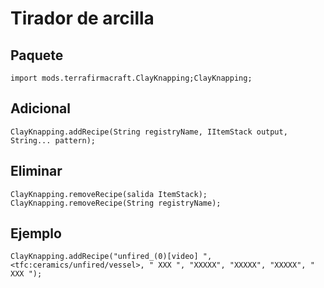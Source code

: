 # Tirador de arcilla

## Paquete
```zenscript
import mods.terrafirmacraft.ClayKnapping;ClayKnapping;
```

## Adicional

```zenscript
ClayKnapping.addRecipe(String registryName, IItemStack output, String... pattern);
```

## Eliminar

```zenscript
ClayKnapping.removeRecipe(salida ItemStack);
ClayKnapping.removeRecipe(String registryName);
```

## Ejemplo
```zenscript
ClayKnapping.addRecipe("unfired_(0)[video] ", <tfc:ceramics/unfired/vessel>, " XXX ", "XXXXX", "XXXXX", "XXXXX", " XXX ");
```